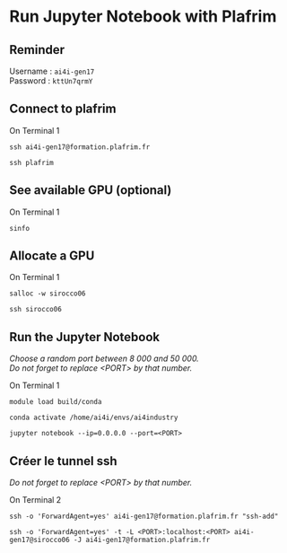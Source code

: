 # Run Jupyter Notebook with Plafrim

## Reminder

Username : `ai4i-gen17`  
Password : `kttUn7qrmY`

## Connect to plafrim

On Terminal 1

```
ssh ai4i-gen17@formation.plafrim.fr
```

```
ssh plafrim
```


## See available GPU (optional)

On Terminal 1

```
sinfo
```

## Allocate a GPU

On Terminal 1

```
salloc -w sirocco06
```

```
ssh sirocco06
```

## Run the Jupyter Notebook

*Choose a random port between 8 000 and 50 000.*  
*Do not forget to replace \<PORT> by that number.*

On Terminal 1

```
module load build/conda
```

```
conda activate /home/ai4i/envs/ai4industry
```

```
jupyter notebook --ip=0.0.0.0 --port=<PORT>
```

## Créer le tunnel ssh

*Do not forget to replace \<PORT> by that number.*

On Terminal 2

```
ssh -o 'ForwardAgent=yes' ai4i-gen17@formation.plafrim.fr "ssh-add"
```

```
ssh -o 'ForwardAgent=yes' -t -L <PORT>:localhost:<PORT> ai4i-gen17@sirocco06 -J ai4i-gen17@formation.plafrim.fr
```


